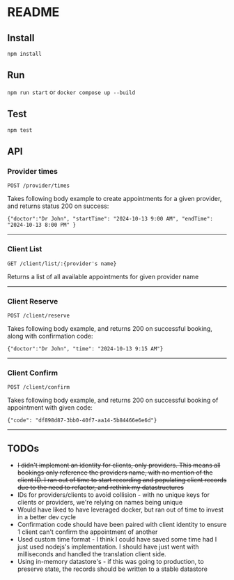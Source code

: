 # README

## Install

`npm install`

## Run

`npm run start` or `docker compose up --build`

## Test

`npm test`

## API

### Provider times

`POST /provider/times`

Takes following body example to create appointments for a given provider, and returns status 200 on success:

`{"doctor":"Dr John", "startTime": "2024-10-13 9:00 AM", "endTime": "2024-10-13 8:00 PM" }`

---

### Client List

`GET /client/list/:{provider's name}`

Returns a list of all available appointments for given provider name

---

### Client Reserve

`POST /client/reserve`

Takes following body example, and returns 200 on successful booking, along with confirmation code:

`{"doctor":"Dr John", "time": "2024-10-13 9:15 AM"}`

---

### Client Confirm

`POST /client/confirm`

Takes following body example, and returns 200 on successful booking of appointment with given code:

`{"code": "df898d87-3bb0-40f7-aa14-5b84466e6e6d"}`

---

## TODOs

- ~~I didn't implement an identity for clients, only providers. This means all bookings only reference the providers name, with no mention of the client ID. I ran out of time to start recording and populating client records due to the need to refactor, and rethink my datastructures~~
- IDs for providers/clients to avoid collision - with no unique keys for clients or providers, we're relying on names being unique
- Would have liked to have leveraged docker, but ran out of time to invest in a better dev cycle
- Confirmation code should have been paired with client identity to ensure 1 client can't confirm the appointment of another
- Used custom time format - I think I could have saved some time had I just used nodejs's implementation. I should have just went with milliseconds and handled the translation client side.
- Using in-memory datastore's - if this was going to production, to preserve state, the records should be written to a stable datastore

